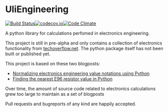 # UliEngineering

[![Build Status](https://travis-ci.org/ulikoehler/UliEngineering.svg?branch=master)](https://travis-ci.org/ulikoehler/UliEngineering)[![codecov.io](https://codecov.io/github/ulikoehler/UliEngineering/coverage.svg?branch=master)](https://codecov.io/github/ulikoehler/UliEngineering?branch=master)[![Code Climate](https://codeclimate.com/github/ulikoehler/UliEngineering/badges/gpa.svg)](https://codeclimate.com/github/ulikoehler/UliEngineering)

A python library for calculations perfomed in electronics engineering.

This project is still in pre-alpha and only contains a collection of electronics functionality from [techoverflow.net](http://techoverflow.net). The python package itself has not been built or published yet.

This project is based on these two blogposts:
* [Normalizing electronics engineering value notations using Python](http://techoverflow.net/blog/2015/06/09/normalizing-electronics-engineering-value-notations-using-python/)
* [Finding the nearest E96 resistor value in Python](http://techoverflow.net/blog/2015/05/19/finding-the-nearest-e96-resistor-value-in-python/)

Over time, the amount of source code related to electronics calculations grew too large to maintain as a set of blogposts

Pull requests and bugreports of any kind are happily accepted.